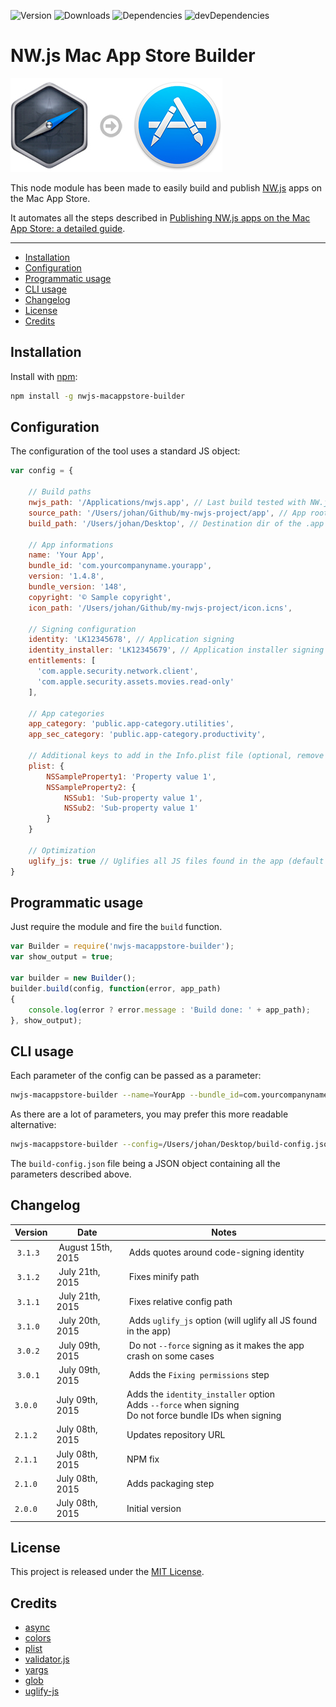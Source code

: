 ![Version](https://img.shields.io/npm/v/nwjs-macappstore-builder.svg)
![Downloads](https://img.shields.io/npm/dm/nwjs-macappstore-builder.svg)
![Dependencies](https://img.shields.io/david/johansatge/nwjs-macappstore-builder.svg)
![devDependencies](https://img.shields.io/david/dev/johansatge/nwjs-macappstore-builder.svg)

# NW.js Mac App Store Builder

![Icon](icon.jpg)

This node module has been made to easily build and publish [NW.js](http://nwjs.io) apps on the Mac App Store.

It automates all the steps described in [Publishing NW.js apps on the Mac App Store: a detailed guide](https://github.com/johansatge/nwjs-macappstore).

---

* [Installation](#installation)
* [Configuration](#configuration)
* [Programmatic usage](#programmatic-usage)
* [CLI usage](#cli-usage)
* [Changelog](#changelog)
* [License](#license)
* [Credits](#credits)

## Installation

Install with [npm](https://www.npmjs.com/):

```bash
npm install -g nwjs-macappstore-builder
```

## Configuration

The configuration of the tool uses a standard JS object:

```javascript
var config = {

    // Build paths
    nwjs_path: '/Applications/nwjs.app', // Last build tested with NW.js 0.12.2
    source_path: '/Users/johan/Github/my-nwjs-project/app', // App root (the dir with the package.json file)
    build_path: '/Users/johan/Desktop', // Destination dir of the .app build
    
    // App informations
    name: 'Your App',
    bundle_id: 'com.yourcompanyname.yourapp',
    version: '1.4.8',
    bundle_version: '148',
    copyright: '© Sample copyright',
    icon_path: '/Users/johan/Github/my-nwjs-project/icon.icns',
    
    // Signing configuration
    identity: 'LK12345678', // Application signing
    identity_installer: 'LK12345679', // Application installer signing (may be the same as identity)
    entitlements: [
      'com.apple.security.network.client',
      'com.apple.security.assets.movies.read-only'
    ],
       
    // App categories
    app_category: 'public.app-category.utilities',
    app_sec_category: 'public.app-category.productivity',
 
    // Additional keys to add in the Info.plist file (optional, remove if not needed)
    plist: {
        NSSampleProperty1: 'Property value 1',
        NSSampleProperty2: {
            NSSub1: 'Sub-property value 1',
            NSSub2: 'Sub-property value 1'
        }
    }
    
    // Optimization
    uglify_js: true // Uglifies all JS files found in the app (default is FALSE)
}
```

## Programmatic usage

Just require the module and fire the `build` function.

```javascript
var Builder = require('nwjs-macappstore-builder');
var show_output = true;

var builder = new Builder();
builder.build(config, function(error, app_path)
{
    console.log(error ? error.message : 'Build done: ' + app_path);
}, show_output);
```

## CLI usage

Each parameter of the config can be passed as a parameter:

```bash
nwjs-macappstore-builder --name=YourApp --bundle_id=com.yourcompanyname.yourapp [...]
```

As there are a lot of parameters, you may prefer this more readable alternative:

```bash
nwjs-macappstore-builder --config=/Users/johan/Desktop/build-config.json
```

The `build-config.json` file being a JSON object containing all the parameters described above.

## Changelog

| Version | Date | Notes |
| --- | --- | --- |
| `3.1.3` | August 15th, 2015 | Adds quotes around code-signing identity |
| `3.1.2` | July 21th, 2015 | Fixes minify path |
| `3.1.1` | July 21th, 2015 | Fixes relative config path |
| `3.1.0` | July 20th, 2015 | Adds `uglify_js` option (will uglify all JS found in the app) |
| `3.0.2` | July 09th, 2015 | Do not `--force` signing as it makes the app crash on some cases |
| `3.0.1` | July 09th, 2015 | Adds the `Fixing permissions` step |
| `3.0.0` | July 09th, 2015 | Adds the `identity_installer` option<br>Adds `--force` when signing<br>Do not force bundle IDs when signing |
| `2.1.2` | July 08th, 2015 | Updates repository URL |
| `2.1.1` | July 08th, 2015 | NPM fix |
| `2.1.0` | July 08th, 2015 | Adds packaging step |
| `2.0.0` | July 08th, 2015 | Initial version |

## License

This project is released under the [MIT License](LICENSE).

## Credits

* [async](https://github.com/caolan/async)
* [colors](https://github.com/Marak/colors.js)
* [plist](https://github.com/TooTallNate/plist.js)
* [validator.js](validatorjs.org)
* [yargs](https://github.com/bcoe/yargs)
* [glob](https://github.com/isaacs/node-glob)
* [uglify-js](https://github.com/mishoo/UglifyJS2)

